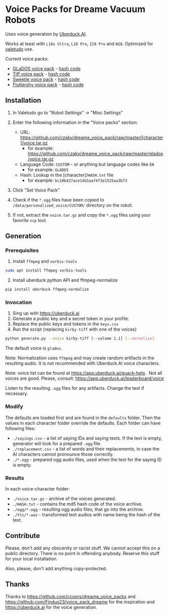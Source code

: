 # Voice Packs for Dreame Vacuum Robots

Uses voice generation by [Uberduck.AI](https://uberduck.ai/).

Works at least with `L10s Ultra`, `L10 Pro`, `Z10 Pro` and `W10`.
Optimized for [valetudo](https://valetudo.cloud/) use.

Current voice packs:
 
  * [GLaDOS voice pack](./glados/voice.tar.gz) - [hash code](./glados/HASH.txt)
  * [Tiff voice pack](./kirby-tiff/voice.tar.gz) - [hash code](./kirby-tiff/HASH.txt)
  * [Sweetie voice pack](./sweetie-belle/voice.tar.gz) - [hash code](./sweetie-belle/HASH.txt)
  * [Fluttershy voice pack](./fluttershy/voice.tar.gz) - [hash code](./fluttershy/HASH.txt)

## Installation

1. In Valetudo go to "Robot Settings" -> "Misc Settings"
2. Enter the following information in the "Voice packs" section:
    - URL: https://github.com/czaky/dreame_voice_pack/raw/master/[character]/voice.tar.gz
        - for example: https://github.com/czaky/dreame_voice_pack/raw/master/glados/voice.tar.gz  
    - Language Code: `CUSTOM` - or anything but language codes like `EN`
        - for example: `GLADOS`
    - Hash: Lookup in the [character]/`HASH.txt` file
        - for example: `bc10b417ace1dd1aaf4f3e1525aa3b73`
3. Click "Set Voice Pack"

4. Check if the `*.ogg` files have been copied to `/data/personalized_voice/CUSTOM/` directory on the robot.
5. If not, extract the `voice.tar.gz` and copy the `*.ogg` files using your favorite `scp` tool. 

## Generation

### Prerequisites

1. Install `ffmpeg` and `vorbis-tools`

```sh
sudo apt install ffmpeg vorbis-tools
```

2. Install uberduck python API and ffmpeg-normalize

```sh
pip install uberduck ffmpeg-normalize
```

### Invocation

1. Sing up with https://uberduck.ai
2. Generate a public key and a secret token in your profile.
3. Replace the public keys and tokens in the `keys.csv`
4. Run the script (replacing `kirby-tiff` with one of the voices)

```sh
python generate.py --voice kirby-tiff [--volume 1.1] [--normalize]
```

The default voice is `glados`.

Note: Normalization uses `ffmpeg` and may create random artifacts in the resulting audio. It is not recommended with Uberduck.AI voice characters.  

Note: voice list can be found at https://app.uberduck.ai/quack-help . 
Not all voices are good. Please, consult: https://app.uberduck.ai/leaderboard/voice

Listen to the resulting `.ogg` files for any artifacts. Change the text if necessary.

### Modify

The defaults are loaded first and are found in the `defaults` folder.
Then the values in each character folder override the defaults.
Each folder can have following files:

 * `./sayings.csv` - a list of saying IDs and saying texts. If the text is empty, generator will look for a prepared `.ogg` file.
 * `./replacement.csv` - a list of words and their replacements, in case the AI characters cannot pronounce those correctly.
 * `./*.ogg` - prepared ogg audio files, used when the text for the saying ID is empty.

### Results

In each voice-character folder:

 * `./voice.tar.gz` - archive of the voices generated.
 * `./HASH.txt` - contains the md5 hash code of the voice archive.
 * `./ogg/*.ogg` - resulting ogg audio files, that go into the archive.
 * `./tts/*.wav` - transformed text audios with name being the hash of the text.

## Contribute

Please, don't add any obscenity or racist stuff. We cannot accept this on a public directory. There is no point in offending anybody. Reserve this stuff for your local installation.

Also, please, don't add anything copy-protected.

## Thanks

Thanks to https://github.com/ccoors/dreame_voice_packs and https://github.com/Findus23/voice_pack_dreame for the inspiration and https://uberduck.ai for the voice generation.
